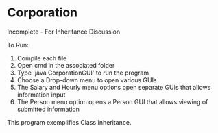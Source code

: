 # Corporation
Incomplete - For Inheritance Discussion

To Run:

1) Compile each file
2) Open cmd in the associated folder
3) Type 'java CorporationGUI' to run the program
4) Choose a Drop-down menu to open various GUIs
5) The Salary and Hourly menu options open separate GUIs that allows information input
6) The Person menu option opens a Person GUI that allows viewing of submitted information

This program exemplifies Class Inheritance.
